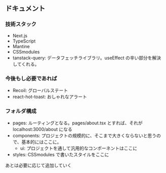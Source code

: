## ドキュメント

### 技術スタック

- Next.js
- TypeScript
- Mantine
- CSSmodules
- tanstack-query: データフェッチライブラリ。useEffect の辛い部分を解決してくれる。

### 今後もし必要であれば

- Recoil: グローバルステート
- react-hot-toast: おしゃれなアラート

### フォルダ構成

- pages: ルーティングとなる。pages/about.tsx とすれば、それが localhost:3000/about になる
- components: プロジェクトの規模的に、そこまで大きくならないと思うので、基本的にはここに。
  - ui: プロジェクトを通して汎用的なコンポーネントはここに
- styles: CSSmodules で書いたスタイルをここに

あとは必要に応じて追加していく
